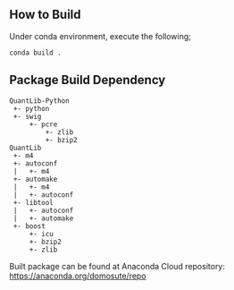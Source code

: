 How to Build
------------
Under conda environment, execute the following;
``` 
conda build .
```
Package Build Dependency
------------
```
QuantLib-Python
 +- python
 +- swig
     +- pcre
         +- zlib
         +- bzip2
QuantLib
 +- m4
 +- autoconf
 |   +- m4
 +- automake
 |   +- m4
 |   +- autoconf
 +- libtool
 |   +- autoconf
 |   +- automake
 +- boost
     +- icu
     +- bzip2
     +- zlib
```        
Built package can be found at Anaconda Cloud repository: https://anaconda.org/domosute/repo
